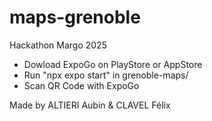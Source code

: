 # maps-grenoble
Hackathon Margo 2025


- Dowload ExpoGo on PlayStore or AppStore
- Run "npx expo start" in grenoble-maps/
- Scan QR Code with ExpoGo

Made by ALTIERI Aubin & CLAVEL Félix
